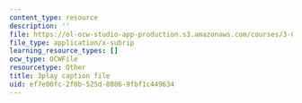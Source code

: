 ```yaml
---
content_type: resource
description: ''
file: https://ol-ocw-studio-app-production.s3.amazonaws.com/courses/3-021j-introduction-to-modeling-and-simulation-spring-2012/ef7e00fc2f0b525d80869fbf1c449634_xIOQ0O90DjI.vtt
file_type: application/x-subrip
learning_resource_types: []
ocw_type: OCWFile
resourcetype: Other
title: 3play caption file
uid: ef7e00fc-2f0b-525d-8086-9fbf1c449634
---
```

